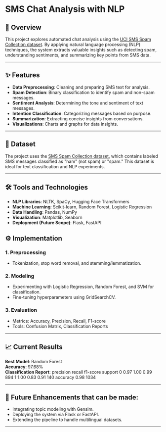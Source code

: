 # SMS Chat Analysis with NLP

## 📜 Overview
This project explores automated chat analysis using the [UCI SMS Spam Collection dataset](https://archive.ics.uci.edu/dataset/228/sms+spam+collection). By applying natural language processing (NLP) techniques, the system extracts valuable insights such as detecting spam, understanding sentiments, and summarizing key points from SMS data.

---

## ✨ Features
- **Data Preprocessing**: Cleaning and preparing SMS text for analysis.
- **Spam Detection**: Binary classification to identify spam and non-spam messages.
- **Sentiment Analysis**: Determining the tone and sentiment of text messages.
- **Intention Classification**: Categorizing messages based on purpose.
- **Summarization**: Extracting concise insights from conversations.
- **Visualizations**: Charts and graphs for data insights.

---

## 📂 Dataset
The project uses the [SMS Spam Collection dataset](https://archive.ics.uci.edu/dataset/228/sms+spam+collection), which contains labeled SMS messages classified as "ham" (not spam) or "spam." This dataset is ideal for text classification and NLP experiments.

---

## 🛠️ Tools and Technologies
- **NLP Libraries**: NLTK, SpaCy, Hugging Face Transformers
- **Machine Learning**: Scikit-learn, Random Forest, Logistic Regression
- **Data Handling**: Pandas, NumPy
- **Visualization**: Matplotlib, Seaborn
- **Deployment (Future Scope)**: Flask, FastAPI

## ⚙️ Implementation
### 1. **Preprocessing**
- Tokenization, stop word removal, and stemming/lemmatization.

### 2. **Modeling**
- Experimenting with Logistic Regression, Random Forest, and SVM for classification.
- Fine-tuning hyperparameters using GridSearchCV.

### 3. **Evaluation**
- Metrics: Accuracy, Precision, Recall, F1-score
- Tools: Confusion Matrix, Classification Reports

---

## 📈 Current Results
**Best Model**: Random Forest  
**Accuracy**: 97.68%  
**Classification Report**:
          precision    recall  f1-score   support
       0       0.97      1.00      0.99       894
       1       1.00      0.83      0.91       140
accuracy                           0.98      1034

---

## 📝 Future Enhancements that can be made:
- Integrating topic modeling with Gensim.
- Deploying the system via Flask or FastAPI.
- Extending the pipeline to handle multilingual datasets.

---

